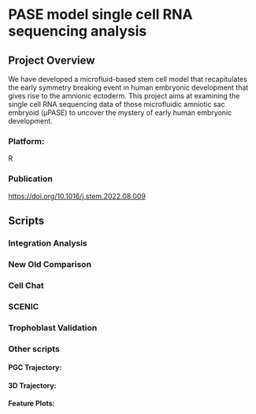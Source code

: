 # PASE model single cell RNA sequencing analysis

## Project Overview
We have developed a microfluid-based stem cell model that recapitulates the early symmetry breaking event in human embryonic development that gives rise to the amnionic ectoderm. This project aims at examining the single cell RNA sequencing data of those microfluidic amniotic sac embryoid (μPASE) to uncover the mystery of early human embryonic development. 

### Platform: 
R
### Publication
https://doi.org/10.1016/j.stem.2022.08.009


## Scripts

### Integration Analysis

### New Old Comparison

### Cell Chat

### SCENIC

### Trophoblast Validation


### Other scripts
#### PGC Trajectory:

#### 3D Trajectory: 
#### Feature Plots: 
